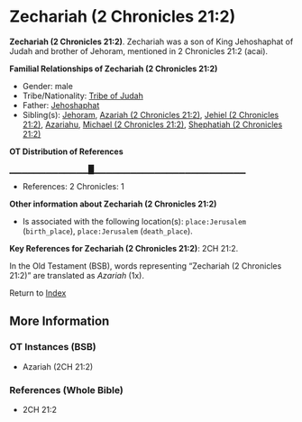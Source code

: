 # Zechariah (2 Chronicles 21:2)
**Zechariah (2 Chronicles 21:2)**. 
Zechariah was a son of King Jehoshaphat of Judah and brother of Jehoram, mentioned in 2 Chronicles 21:2 (acai). 




**Familial Relationships of Zechariah (2 Chronicles 21:2)**


* Gender: male
* Tribe/Nationality: [Tribe of Judah](../../../groups/md/acai/Judah.md)
* Father: [Jehoshaphat](Jehoshaphat.3.md)
* Sibling(s): [Jehoram](Jehoram.md), [Azariah (2 Chronicles 21:2)](Azariah.12.md), [Jehiel (2 Chronicles 21:2)](Jehiel.4.md), [Azariahu](Azariahu.md), [Michael (2 Chronicles 21:2)](Michael.9.md), [Shephatiah (2 Chronicles 21:2)](Shephatiah.5.md)


**OT Distribution of References**

▁▁▁▁▁▁▁▁▁▁▁▁▁█▁▁▁▁▁▁▁▁▁▁▁▁▁▁▁▁▁▁▁▁▁▁▁▁▁
* References: 2 Chronicles: 1





**Other information about Zechariah (2 Chronicles 21:2)**


* Is associated with the following location(s): 
`place:Jerusalem` (`birth_place`), `place:Jerusalem` (`death_place`). 


**Key References for Zechariah (2 Chronicles 21:2)**: 
2CH 21:2. 


In the Old Testament (BSB), words representing “Zechariah (2 Chronicles 21:2)” are translated as 
*Azariah* (1x). 




Return to [Index](00-Index.md)

## More Information

### OT Instances (BSB)

* Azariah (2CH 21:2)



### References (Whole Bible)

* 2CH 21:2



